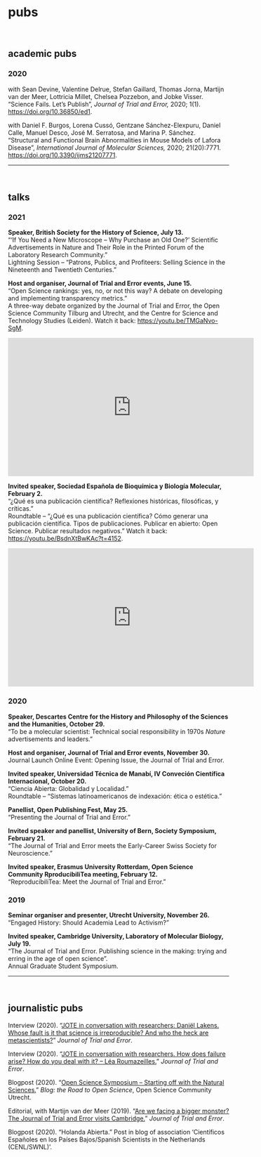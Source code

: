 # pubs
<br>


## academic pubs  


### 2020
with Sean Devine, Valentine Delrue, Stefan Gaillard, Thomas Jorna, Martijn van der Meer, Lottricia Millet, Chelsea Pozzebon, and Jobke Visser.  
“Science Fails. Let’s Publish”, _Journal of Trial and Error,_ 2020; 1(1). <a href="https://doi.org/10.36850/ed1" target="_blank">https://doi.org/10.36850/ed1</a>.  

with Daniel F. Burgos, Lorena Cussó, Gentzane Sánchez-Elexpuru, Daniel Calle, Manuel Desco, José M. Serratosa, and Marina P. Sánchez.  
“Structural and Functional Brain Abnormalities in Mouse Models of Lafora Disease”, _International Journal of Molecular Sciences,_ 2020; 21(20):7771. <a href="https://doi.org/10.3390/ijms21207771" target="_blank">https://doi.org/10.3390/ijms21207771</a>.  

---
<br>

## talks  

### 2021
**Speaker, British Society for the History of Science, July 13.**  
“‘If You Need a New Microscope – Why Purchase an Old One?’ Scientific Advertisements in Nature and Their Role in the Printed Forum of the Laboratory Research Community.”  
Lightning Session – “Patrons, Publics, and Profiteers: Selling Science in the Nineteenth and Twentieth Centuries.”  


**Host and organiser, Journal of Trial and Error events, June 15.**   
“Open Science rankings: yes, no, or not this way? A debate on developing and implementing transparency metrics.”   
A three-way debate organized by the Journal of Trial and Error, the Open Science Community Tilburg and Utrecht, and the Centre for Science and Technology Studies (Leiden). Watch it back: <a href="https://youtu.be/TMGaNvo-SgM" target="_blank">https://youtu.be/TMGaNvo-SgM</a>.

<iframe width="560" height="315" src="https://www.youtube-nocookie.com/embed/TMGaNvo-SgM" title="YouTube video player" frameborder="0" allow="accelerometer; autoplay; clipboard-write; encrypted-media; gyroscope; picture-in-picture" allowfullscreen></iframe>


**Invited speaker, Sociedad Española de Bioquímica y Biología Molecular, February 2.**  
“¿Qué es una publicación científica? Reflexiones históricas, filosóficas, y críticas.”   
Roundtable – “¿Qué es una publicación científica? Cómo generar una publicación científica. Tipos de publicaciones. Publicar en abierto: Open Science. Publicar resultados negativos.” Watch it back: <a href="https://youtu.be/BsdnXtBwKAc?t=4152" target="_blank">https://youtu.be/BsdnXtBwKAc?t=4152</a>.

<iframe width="560" height="315" src="https://www.youtube-nocookie.com/embed/BsdnXtBwKAc?start=4152" title="YouTube video player" frameborder="0" allow="accelerometer; autoplay; clipboard-write; encrypted-media; gyroscope; picture-in-picture" allowfullscreen></iframe>


### 2020
**Speaker, Descartes Centre for the History and Philosophy of the Sciences and the Humanities, October 29.**   
“To be a molecular scientist: Technical social responsibility in 1970s _Nature_ advertisements and leaders.”  

**Host and organiser, Journal of Trial and Error events, November 30.**   
Journal Launch Online Event: Opening Issue, the Journal of Trial and Error.  

**Invited speaker, Universidad Técnica de Manabí, IV Conveción Científica Internacional, October 20.**   
“Ciencia Abierta: Globalidad y Localidad.”   
Roundtable – “Sistemas latinoamericanos de indexación: ética o estética.”   

**Panellist, Open Publishing Fest, May 25.**   
“Presenting the Journal of Trial and Error.”  

**Invited speaker and panellist, University of Bern, Society Symposium, February 21.**    
“The Journal of Trial and Error meets the Early-Career Swiss Society for Neuroscience.”  

**Invited speaker, Erasmus University Rotterdam, Open Science Community RproducibiliTea meeting, February 12.**    
“ReproducibiliTea: Meet the Journal of Trial and Error.”  

### 2019  
**Seminar organiser and presenter, Utrecht University, November 26.**   
“Engaged History: Should Academia Lead to Activism?”  

**Invited speaker, Cambridge University, Laboratory of Molecular Biology, July 19.**   
“The Journal of Trial and Error. Publishing science in the making: trying and erring in the age of open science”.   
Annual Graduate Student Symposium.

---

<br>

## journalistic pubs   
Interview (2020). “<a href="https://www.jtrialerror.com/2020/05/31/jote-in-conversation-with-researchers-daniel-lakens-whose-fault-is-it-that-science-is-irreproducible-and-who-the-heck-are-metascienists/" target="_blank">JOTE in conversation with researchers: Daniël Lakens. Whose fault is it that science is irreproducible? And who the heck are metascientists?</a>” _Journal of Trial and Error_.  

Interview (2020). “<a href="https://www.jtrialerror.com/2020/03/05/jote-in-conversation-with-researchers-how-does-failure-arise-how-do-you-deal-with-it-lea-roumazeilles/" target="_blank">JOTE in conversation with researchers. How does failure arise? How do you deal with it? – Léa Roumazeilles.</a>” _Journal of Trial and Error_.  

Blogpost (2020). “<a href="https://openscience-utrecht.com/open-science-symposium-starting-off-with-the-natural-sciences/" target="_blank">Open Science Symposium – Starting off with the Natural Sciences.</a>” _Blog: the Road to Open Science_, Open Science Community Utrecht.  

Editorial, with Martijn van der Meer (2019). “<a href="https://www.jtrialerror.com/2019/09/30/are-we-facing-a-bigger-monster-the-journal-of-trial-and-error-visits-cambridge/" target="_blank">Are we facing a bigger monster? The Journal of Trial and Error visits Cambridge.</a>” _Journal of Trial and Error_.  

Blogpost (2020). “Holanda Abierta.” Post in blog of association ‘Científicos Españoles en los Países Bajos/Spanish Scientists in the Netherlands (CENL/SWNL)’.
